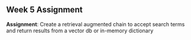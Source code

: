 ## Week 5 Assignment

**Assignment**: Create a retrieval augmented chain to accept search terms and return results from a vector db or in-memory dictionary

